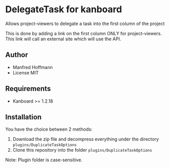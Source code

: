 DelegateTask for kanboard
===================================

Allows project-viewers to delegate a task into the first column of the project

This is done by adding a link on the first column ONLY for project-viewers. This link will call an external site which will use the API.

Author
------

- Manfred Hoffmann
- License MIT

Requirements
------------

- Kanboard >= 1.2.18

Installation
------------

You have the choice between 2 methods:

1. Download the zip file and decompress everything under the directory `plugins/DuplicateTaskOptions`
2. Clone this repository into the folder `plugins/DuplicateTaskOptions`

Note: Plugin folder is case-sensitive.
